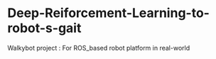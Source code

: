 # Deep-Reiforcement-Learning-to-robot-s-gait
Walkybot project : For ROS_based robot platform in real-world
